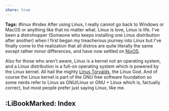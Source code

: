 ```yaml
---
share: true
---
```

**Tags:** #linux #index
After using Linux, I really cannot go back to Windows or MacOS or anything like that no matter what. Linux is love, Linux is life. I've been a distrohopper (Someone who keeps installing one Linux distribution after another) when I first began my treacherous journey into Linux  but I've finally come to the realization that all distros are quite literally the same except rather minor differences, and have now settled on [NixOS](https://nixos.org/).

Also for those who aren't aware, Linux is a kernel not an operating system, and a Linux distribution is a full-on operating system which is powered by the Linux kernel. All hail the mighty [Linus Torvalds](https://en.wikipedia.org/wiki/Linus_Torvalds), the Linux God. And of course the Linux kernel is part of the GNU free software foundation so some nerds refer to Linux as GNU/Linux or GNU + Linux which is, factually correct, but most people prefer just saying Linux, like me.
## :LiBookMarked: Index